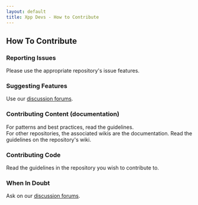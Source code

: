 ```yaml
---
layout: default
title: Xpp Devs - How to Contribute
---
```


## How To Contribute

### Reporting Issues
Please use the appropriate repository's issue features.

### Suggesting Features
Use our [discussion forums](/forums.html).

### Contributing Content (documentation)
For patterns and best practices, read the guidelines.  
For other repositories, the associated wikis are the documentation. Read the guidelines on the repository's wiki.

### Contributing Code
Read the guidelines in the repository you wish to contribute to.

### When In Doubt
Ask on our [discussion forums](/forums.html).
